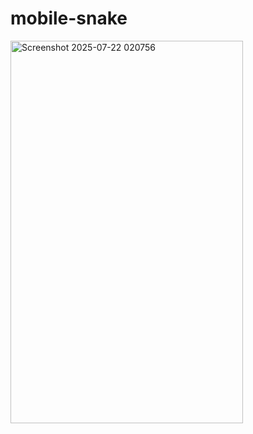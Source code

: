 # mobile-snake


<img width="372" height="612" alt="Screenshot 2025-07-22 020756" src="https://github.com/user-attachments/assets/a85eeeb1-22f5-4971-9681-b1e9e6856888" />


